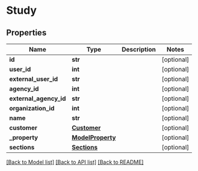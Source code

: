 # Study

## Properties
Name | Type | Description | Notes
------------ | ------------- | ------------- | -------------
**id** | **str** |  | [optional] 
**user_id** | **int** |  | [optional] 
**external_user_id** | **str** |  | [optional] 
**agency_id** | **int** |  | [optional] 
**external_agency_id** | **str** |  | [optional] 
**organization_id** | **int** |  | [optional] 
**name** | **str** |  | [optional] 
**customer** | [**Customer**](Customer.md) |  | [optional] 
**_property** | [**ModelProperty**](ModelProperty.md) |  | [optional] 
**sections** | [**Sections**](Sections.md) |  | [optional] 

[[Back to Model list]](../README.md#documentation-for-models) [[Back to API list]](../README.md#documentation-for-api-endpoints) [[Back to README]](../README.md)


